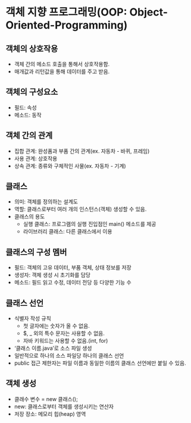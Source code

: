 # 객체 지향 프로그래밍(OOP: Object-Oriented-Programming)

## 객체의 상호작용

- 객체 간의 메소드 호출을 통해서 상호작용함.
- 매개값과 리턴값을 통해 데이터를 주고 받음.

## 객체의 구성요소

- 필드: 속성
- 메소드: 동작

## 객체 간의 관계

- 집합 관계: 완성품과 부품 간의 관계(ex. 자동차 - 바퀴, 프레임)
- 사용 관계: 상호작용
- 상속 관계: 종류와 구체적인 사물(ex. 자동차 - 기계)

## 클래스

- 의미: 객체를 정의하는 설계도
- 역할: 클래스로부터 여러 개의 인스턴스(객체) 생성할 수 있음.
- 클래스의 용도
    - 실행 클래스: 프로그램의 실행 진입점인 main() 메소드를 제공
    - 라이브러리 클래스: 다른 클래스에서 이용

## 클래스의 구성 멤버

- 필드: 객체의 고유 데이터, 부품 객체, 상태 정보를 저장
- 생성자: 객체 생성 시 초기화를 담당
- 메소드: 필드 읽고 수정, 데이터 전당 등 다양한 기능 수

## 클래스 선언

- 식별자 작성 규칙
    - 첫 글자에는 숫자가 올 수 없음.
    - $, _ 외의 특수 문자는 사용할 수 없음.
    - 자바 키워드는 사용할 수 없음.(int, for)
- ‘클래스 이름.java’로 소스 파일 생성
- 일반적으로 하나의 소스 파일당 하나의 클래스 선언
- public 접근 제한자는 파일 이름과 동일한 이름의 클래스 선언에만 붙일 수 있음.

## 객체 생성

- 클래수 변수 = new 클래스();
- new: 클래스로부터 객체를 생성시키는 연산자
- 저장 장소: 메모리 힙(heap) 영역